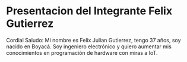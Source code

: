# Presentacion del Integrante Felix Gutierrez
Cordial Saludo:
Mi nombre es Felix Julian Gutierrez, tengo 37 años, soy nacido en Boyacá. Soy ingeniero electrónico y quiero aumentar mis conocimientos en programación de hardware con miras a IoT.
